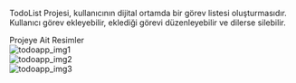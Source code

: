 TodoList Projesi, kullanıcının dijital ortamda bir görev listesi oluşturmasıdır. 
Kullanıcı görev ekleyebilir, eklediği görevi düzenleyebilir ve dilerse silebilir. </br>

Projeye Ait Resimler </br>
![todoapp_img1 ](https://github.com/user-attachments/assets/67204267-b964-4e21-a3de-e9bcc67782ad) </br>
![todoapp_img2 ](https://github.com/user-attachments/assets/81294a8c-ab7b-4552-bdbc-f242a86badce) </br>
![todoapp_img3](https://github.com/user-attachments/assets/2c850820-eaf2-4279-b2cb-7dae6197d01e)

 
 
